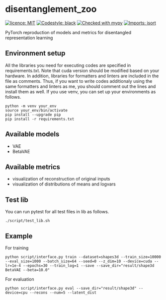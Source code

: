# disentanglement_zoo
[![licence: MIT](https://black.readthedocs.io/en/stable/_static/license.svg)](https://github.com/masahiro-negishi/disentanglement_zoo/blob/main/LICENSE)
[![Codestyle: black](https://img.shields.io/badge/code%20style-black-000000.svg)](https://github.com/psf/black)
[![Checked with mypy](https://www.mypy-lang.org/static/mypy_badge.svg)](https://mypy-lang.org/)
[![Imports: isort](https://img.shields.io/badge/%20imports-isort-%231674b1?style=flat&labelColor=ef8336)](https://pycqa.github.io/isort/)

PyTorch reproduction of models and metrics for disentangled representation learning

## Environment setup
All the libraries you need for executing codes are specified in requirements.txt. Note that cuda version should be modified based on your hardware. In addition, libraries for formatters and linters are included in the file as comments. Thus, if you want to write codes additionaly using the same formatters and linters as me, you should comment out the lines and install them as well. If you use venv, you can set up your environments as follows.
```
python -m venv your_env
source your_env/bin/activate
pip install --upgrade pip
pip install -r requirements.txt
```

## Available models
- VAE
- BetaVAE

## Available metrics
- visualization of reconstruction of original inputs
- visualization of distributions of means and logvars

## Test lib
You can run pytest for all test files in lib as follows.
```
./script/test_lib.sh
```

## Example
For training
```
python script/interface.py train --dataset=shapes3d --train_size=10000 --eval_size=1000 --batch_size=64 --seed=0 --z_dim=10 --device=cuda --lr=1e-4 --epochs=30 --train_log=1 --save --save_dir="result/shape3d BetaVAE --beta=10.0"
```

For evaluation
```
python script/interface.py eval --save_dir="result/shape3d" --device=cpu --recons --num=5 --latent_dist
```